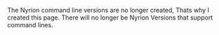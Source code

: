 The Nyrion command line versions are no longer created, Thats why I created this page. There will no longer be Nyrion Versions that support command lines.


